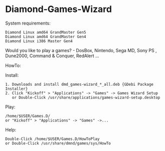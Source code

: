 # Diamond-Games-Wizard
System requirements: 

    Diamond Linux amd64 GrandMaster Gen5
    Diamond Linux amd64 GrandMaster Gen4
    Diamond Linux i386 Master Gen4

Would you like to play a games? - DosBox, Nintendo, Sega MD, Sony PS , Dune2000, Command & Conquer, RedAlert ...

HowTo:

Install:

    1. Downloads and install dmd_games-wizard_*_all.deb {GDebi Package Installer}
    2. Click "Kickoff" > "Applications" -> "Games" -> Games Wizard Setup
       or Double-Click /usr/share/applications/games-wizard-setup.desktop
  

Play:

    /home/$USER/Games.D/
    or "Kickoff" > "Applications" -> "Games" ->... 

Help:

    Double-Click /home/$USER/Games.D/HowToPlay
    or Double-Click /usr/share/dmnd/games/sys/HowTo
